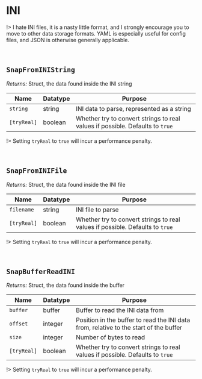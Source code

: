 # INI

!> I hate INI files, it is a nasty little format, and I strongly encourage you to move to other data storage formats. YAML is especially useful for config files, and JSON is otherwise generally applicable.

&nbsp;

## `SnapFromINIString`

*Returns:* Struct, the data found inside the INI string

|Name       |Datatype|Purpose                                                                      |
|-----------|--------|-----------------------------------------------------------------------------|
|`string`   |string  |INI data to parse, represented as a string                                   |
|`[tryReal]`|boolean |Whether try to convert strings to real values if possible. Defaults to `true`|

!> Setting `tryReal` to `true` will incur a performance penalty.

&nbsp;

## `SnapFromINIFile`

*Returns:* Struct, the data found inside the INI file

|Name       |Datatype|Purpose                                                                      |
|-----------|--------|-----------------------------------------------------------------------------|
|`filename` |string  |INI file to parse                                                            |
|`[tryReal]`|boolean |Whether try to convert strings to real values if possible. Defaults to `true`|

!> Setting `tryReal` to `true` will incur a performance penalty.

&nbsp;

## `SnapBufferReadINI`

*Returns:* Struct, the data found inside the buffer

|Name       |Datatype|Purpose                                                                              |
|-----------|--------|-------------------------------------------------------------------------------------|
|`buffer`   |buffer  |Buffer to read the INI data from                                                     |
|`offset`   |integer |Position in the buffer to read the INI data from, relative to the start of the buffer|
|`size`     |integer |Number of bytes to read                                                              |
|`[tryReal]`|boolean |Whether try to convert strings to real values if possible. Defaults to `true`        |

!> Setting `tryReal` to `true` will incur a performance penalty.